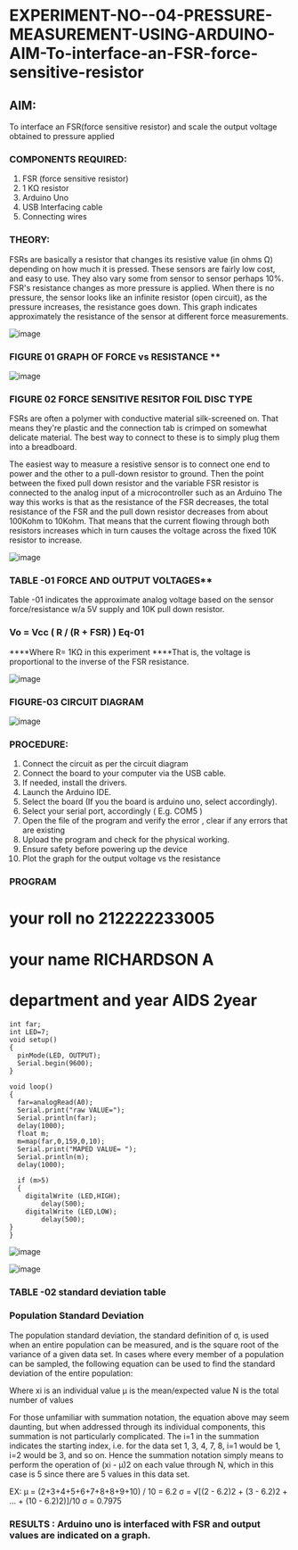 # EXPERIMENT-NO--04-PRESSURE-MEASUREMENT-USING-ARDUINO-AIM-To-interface-an-FSR-force-sensitive-resistor


## AIM: 
To interface an FSR(force sensitive resistor) and scale the output voltage obtained to pressure applied 
 
### COMPONENTS REQUIRED:
1.	FSR  (force sensitive resistor)
2.	1 KΩ resistor 
3.	Arduino Uno 
4.	USB Interfacing cable 
5.	Connecting wires 


### THEORY: 
FSRs are basically a resistor that changes its resistive value (in ohms Ω) depending on how much it is pressed. These sensors are fairly low cost, and easy to use. They also vary some from sensor to sensor perhaps 10%. FSR's resistance changes as more pressure is applied. When there is no pressure, the sensor looks like an infinite resistor (open circuit), as the pressure increases, the resistance goes down. This graph indicates approximately the resistance of the sensor at different force measurements.
 

![image](https://user-images.githubusercontent.com/36288975/163532939-d6888ae1-4068-4d83-86a7-fc4c32d5179e.png)

### FIGURE 01 GRAPH OF FORCE vs RESISTANCE **




![image](https://user-images.githubusercontent.com/36288975/163532957-82d57567-a1c3-48c5-8a87-7ea66d6fca49.png)




### FIGURE 02 FORCE SENSITIVE RESITOR FOIL DISC TYPE  

FSRs are often a polymer with conductive material silk-screened on. That means they're plastic and the connection tab is crimped on somewhat delicate material. The best way to connect to these is to simply plug them into a breadboard.

The easiest way to measure a resistive sensor is to connect one end to power and the other to a pull-down resistor to ground. Then the point between the fixed pull down resistor and the variable FSR resistor is connected to the analog input of a microcontroller such as an Arduino The way this works is that as the resistance of the FSR decreases, the total resistance of the FSR and the pull down resistor decreases from about 100Kohm to 10Kohm. That means that the current flowing through both resistors increases which in turn causes the voltage across the fixed 10K resistor to increase.

 ![image](https://user-images.githubusercontent.com/36288975/163532972-2b909551-12c9-485d-adb1-d1e988d557bd.png)

### TABLE -01 FORCE AND OUTPUT VOLTAGES**
	
  Table -01 indicates the approximate analog voltage based on the sensor force/resistance w/a 5V supply and 10K pull down resistor.

### Vo = Vcc ( R / (R + FSR) )								Eq-01

****Where R= 1KΩ in this experiment 
****That is, the voltage is proportional to the inverse of the FSR resistance.










![image](https://user-images.githubusercontent.com/36288975/163532979-a2a5cb5c-f495-442c-843e-bebb82737a35.png)



### FIGURE-03 CIRCUIT DIAGRAM
![image](https://github.com/Richard01072002/EXPERIMENT-NO--04-PRESSURE-MEASUREMENT-USING-ARDUINO-AIM-To-interface-an-FSR-force-sensitive-resist/assets/141472248/cde8f1ab-87c8-49e7-b947-c8a89f0747af)



### PROCEDURE:
1.	Connect the circuit as per the circuit diagram 
2.	Connect the board to your computer via the USB cable.
3.	If needed, install the drivers.
4.	Launch the Arduino IDE.
5.	Select the board (If you the board is arduino uno, select accordingly).
6.	Select your serial port, accordingly ( E.g. COM5 )
7.	Open the file of the program  and verify the error , clear if any errors that are existing 
8.	Upload the program and check for the physical working. 
9.	Ensure safety before powering up the device 
10.	Plot the graph for the output voltage vs the resistance 


### PROGRAM 
 # your roll no 212222233005
 # your name RICHARDSON A
 # department and year AIDS 2year

```
int far;
int LED=7;
void setup()
{
  pinMode(LED, OUTPUT);
  Serial.begin(9600);
}

void loop()
{
  far=analogRead(A0);
  Serial.print("raw VALUE=");
  Serial.println(far);
  delay(1000);
  float m;
  m=map(far,0,159,0,10);
  Serial.print("MAPED VALUE= ");
  Serial.println(m);
  delay(1000);
  
  if (m>5)
  {
    digitalWrite (LED,HIGH);
    	delay(500);
    digitalWrite (LED,LOW);
    	delay(500);
}
}  
```
![image](https://github.com/Richard01072002/EXPERIMENT-NO--04-PRESSURE-MEASUREMENT-USING-ARDUINO-AIM-To-interface-an-FSR-force-sensitive-resist/assets/141472248/50af9a8c-899f-4092-ada3-232adf6c8bac)
 

![image](https://github.com/Richard01072002/EXPERIMENT-NO--04-PRESSURE-MEASUREMENT-USING-ARDUINO-AIM-To-interface-an-FSR-force-sensitive-resist/assets/141472248/49c0860e-3a94-4ee1-84b6-007fe0b54702)



### TABLE -02 standard deviation table 
### Population Standard Deviation
The population standard deviation, the standard definition of σ, is used when an entire population can be measured, and is the square root of the variance of a given data set. In cases where every member of a population can be sampled, the following equation can be used to find the standard deviation of the entire population:



Where
xi is an individual value
μ is the mean/expected value
N is the total number of values

For those unfamiliar with summation notation, the equation above may seem daunting, but when addressed through its individual components, this summation is not particularly complicated. The i=1 in the summation indicates the starting index, i.e. for the data set 1, 3, 4, 7, 8, i=1 would be 1, i=2 would be 3, and so on. Hence the summation notation simply means to perform the operation of (xi - μ)2 on each value through N, which in this case is 5 since there are 5 values in this data set.

EX: μ = (2+3+4+5+6+7+8+8+9+10) / 10 = 6.2
σ = √[(2 - 6.2)2 + (3 - 6.2)2 + ... + (10 - 6.2)2)]/10 σ = 0.7975















### RESULTS : Arduino uno is interfaced with FSR and output values are indicated on a graph.
